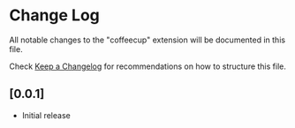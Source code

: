 # Change Log

All notable changes to the "coffeecup" extension will be documented in this file.

Check [Keep a Changelog](http://keepachangelog.com/) for recommendations on how to structure this file.

## [0.0.1]

- Initial release

